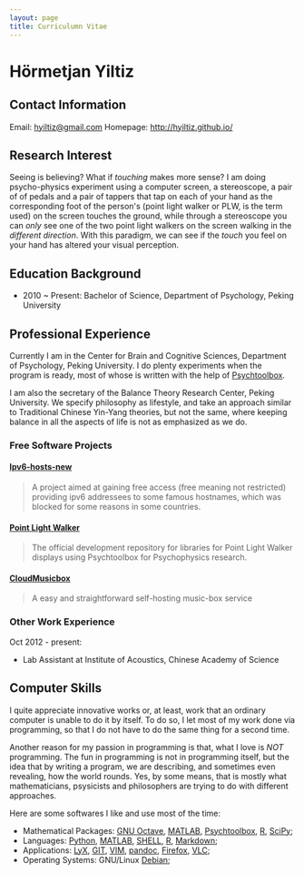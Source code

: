 ```yaml
---
layout: page
title: Curriculumn Vitae
---
```


Hörmetjan Yiltiz
================

Contact Information
-------------------

Email: <hyiltiz@gmail.com> Homepage: <http://hyiltiz.github.io/>


Research Interest
-----------------

Seeing is believing? What if *touching* makes more sense? I am doing
psycho-physics experiment using a computer screen, a stereoscope, a pair
of of pedals and a pair of tappers that tap on each of your hand as the
corresponding foot of the person's (point light walker or PLW, is the
term used) on the screen touches the ground, while through a stereoscope
you can *only* see one of the two point light walkers on the screen
walking in the *different direction*. With this paradigm, we can see if
the *touch* you feel on your hand has altered your visual perception.


Education Background
--------------------

-   2010 ~ Present: Bachelor of Science, Department of Psychology,
    Peking University


Professional Experience
-----------------------

Currently I am in the Center for Brain and Cognitive Sciences,
Department of Psychology, Peking University. I do plenty experiments
when the program is ready, most of whose is written with the help of
[Psychtoolbox][].

I am also the secretary of the Balance Theory Research Center, Peking
University. We specify philosophy as lifestyle, and take an approach
similar to Traditional Chinese Yin-Yang theories, but not the same,
where keeping balance in all the aspects of life is not as emphasized as
we do.

### Free Software Projects

#### [Ipv6-hosts-new][]

> A project aimed at gaining free access (free meaning not restricted)
> providing ipv6 addressees to some famous hostnames, which was blocked
> for some reasons in some countries.

#### [Point Light Walker][PLW]

> The official development repository for libraries for Point Light
> Walker displays using Psychtoolbox for Psychophysics research.

#### [CloudMusicbox][]

> A easy and straightforward self-hosting music-box service


### Other Work Experience

Oct 2012 - present:

-   Lab Assistant at Institute of Acoustics, Chinese Academy of Science


Computer Skills
---------------

I quite appreciate innovative works or, at least, work that an ordinary
computer is unable to do it by itself. To do so, I let most of my work
done via programming, so that I do not have to do the same thing for a
second time.

Another reason for my passion in programming is that, what I love is
*NOT* programming. The fun in programming is not in programming itself,
but the idea that by writing a program, we are describing, and sometimes
even revealing, how the world rounds. Yes, by some means, that is mostly
what mathematicians, psysicists and philosophers are trying to do with
different approaches.

Here are some softwares I like and use most of the time: 

 - Mathematical Packages: [GNU Octave][], [MATLAB][], [Psychtoolbox][],
   [R][], [SciPy][];
 - Languages: [Python][], [MATLAB][], [SHELL][], [R][], [Markdown][];
 - Applications: [LyX][], [GIT][], [VIM][], [pandoc][], [Firefox][], [VLC][];
 - Operating Systems: GNU/Linux [Debian][];

[Psychtoolbox]: http://psychtoolbox.org/
[Ipv6-hosts-new]: http://ipv6-hosts-new.googlecode.com
[CloudMusicbox]: http://github.com/hyiltiz/cloudmusicbox
[PLW]: http://github.com/hyiltiz/PLW
[GNU Octave]: http://www.gnu.org/software/octave
[MATLAB]: http://www.mathworks.com/
[R]: http://www.r-project.org/
[SciPy]: http://www.scipy.org
[Python]: http://www.python.org/
[SHELL]: http://www.gnu.org/software/bash/
[Markdown]: http://daringfireball.net/projects/markdown/
[LyX]: http://www.lyx.org
[GIT]: http://git-scm.com/
[VIM]: http://www.vim.org/
[pandoc]: http://johnmacfarlane.net/pandoc/
[Firefox]: http://www.mozilla.org/en-US/firefox/
[VLC]: http://www.videolan.org/vlc/
[Debian]: http://www.debian.org/
